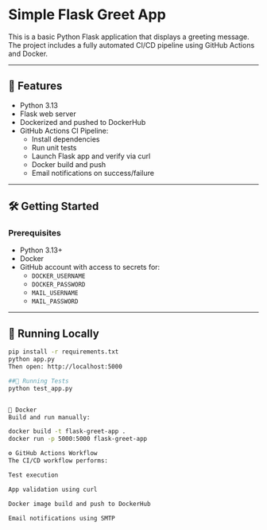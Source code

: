 # Simple Flask Greet App

This is a basic Python Flask application that displays a greeting message. The project includes a fully automated CI/CD pipeline using GitHub Actions and Docker.

---

## 🚀 Features

- Python 3.13
- Flask web server
- Dockerized and pushed to DockerHub
- GitHub Actions CI Pipeline:
  - Install dependencies
  - Run unit tests
  - Launch Flask app and verify via curl
  - Docker build and push
  - Email notifications on success/failure

---

## 🛠️ Getting Started

### Prerequisites
- Python 3.13+
- Docker
- GitHub account with access to secrets for:
  - `DOCKER_USERNAME`
  - `DOCKER_PASSWORD`
  - `MAIL_USERNAME`
  - `MAIL_PASSWORD`

---

## 🐍 Running Locally

```bash
pip install -r requirements.txt
python app.py
Then open: http://localhost:5000

##🧪 Running Tests
python test_app.py


🐳 Docker
Build and run manually:

docker build -t flask-greet-app .
docker run -p 5000:5000 flask-greet-app

⚙️ GitHub Actions Workflow
The CI/CD workflow performs:

Test execution

App validation using curl

Docker image build and push to DockerHub

Email notifications using SMTP

